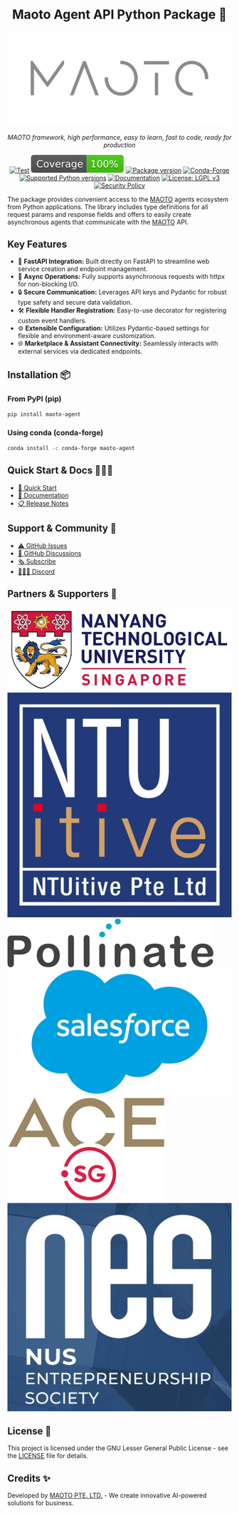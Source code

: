 <center>

# Maoto Agent API Python Package 🚀

![maoto-agent](https://raw.githubusercontent.com/automaoto/maoto-agent/main/assets/MAOTO_logo.png)


*MAOTO framework, high performance, easy to learn, fast to code, ready for production*

<!-- [![PyPI version](https://img.shields.io/pypi/v/maoto-agent.svg)](https://pypi.org/project/maoto-agent/) -->
[![Test](https://github.com/automaoto/maoto-agent/blob/main/actions/workflows/test.yml/badge.svg?event=push&branch=master)](https://github.com/automaoto/maoto-agent/blob/main/actions?query=workflow%3ATest+event%3Apush+branch%3Amaster)
![Coverage](https://raw.githubusercontent.com/automaoto/maoto-agent/main/assets/coverage.svg)
[![Package version](https://img.shields.io/pypi/v/maoto-agent?color=%2334D058&label=pypi%20package)](https://pypi.org/project/maoto-agent)
[![Conda-Forge](https://img.shields.io/conda/vn/conda-forge/maoto-agent.svg)](https://anaconda.org/conda-forge/maoto-agent)
[![Supported Python versions](https://img.shields.io/pypi/pyversions/maoto-agent.svg?color=%2334D058)](https://pypi.org/project/maoto-agent)
[![Documentation](https://img.shields.io/badge/docs-docs.maoto.world-blue)](https://docs.maoto.world)
[![License: LGPL v3](https://img.shields.io/badge/License-LGPL%20v3-blue.svg)](https://www.gnu.org/licenses/lgpl-3.0)
[![Security Policy](https://img.shields.io/badge/Security-Policy-blue)](https://github.com/automaoto/maoto-agent/blob/main/SECURITY.md)

</center>

The package provides convenient access to the [MAOTO](https://maoto.world) agents ecosystem from Python applications. The library includes type definitions for all request params and response fields and offers to easily create asynchronous agents that communicate with the [MAOTO](https://maoto.world) API.

## Key Features

- 🚀 **FastAPI Integration:** Built directly on FastAPI to streamline web service creation and endpoint management.
- 🔄 **Async Operations:** Fully supports asynchronous requests with httpx for non-blocking I/O.
- 🔒 **Secure Communication:** Leverages API keys and Pydantic for robust type safety and secure data validation.
- 🛠️ **Flexible Handler Registration:** Easy-to-use decorator for registering custom event handlers.
- ⚙️ **Extensible Configuration:** Utilizes Pydantic-based settings for flexible and environment-aware customization.
- 🌐 **Marketplace & Assistant Connectivity:** Seamlessly interacts with external services via dedicated endpoints.

## Installation 📦

### From PyPI (pip)
```bash
pip install maoto-agent
```

### Using conda (conda-forge)
```bash
conda install -c conda-forge maoto-agent
```

## Quick Start & Docs 👨🏼‍💻

- [🚀 Quick Start](https://docs.maoto.world/quickstart)
- [📑 Documentation](https://docs.maoto.world)
- [📋 Release Notes](https://github.com/automaoto/maoto-agent/releases)

## Support & Community 👥

- [⚠️ GitHub Issues](https://github.com/automaoto/maoto-agent/issues)
- [💬 GitHub Discussions](https://github.com/automaoto/maoto-agent/discussions)
- [🗞️ Subscribe](https://www.maoto.world/subscribe)
- [👨🏼‍💻 Discord](https://discord.gg/hNuqjnGjNw)

## Partners & Supporters 🌟

<a href="https://www.ntu.edu.sg/" target="_blank" title="NTU Singapore">
  <img src="https://raw.githubusercontent.com/automaoto/maoto-agent/main/assets/partners_and_supporters/ntu_singapore.jpg" style="max-width: 200; max-height: 100;">
</a>
<a href="https://www.ntuitive.sg/" target="_blank" title="NTUitive">
  <img src="https://raw.githubusercontent.com/automaoto/maoto-agent/main/assets/partners_and_supporters/ntuitive.jpg" style="max-width: 100; max-height: 150;">
</a>
<a href="https://pollinate.edu.sg/" target="_blank" title="Pollinate">
  <img src="https://raw.githubusercontent.com/automaoto/maoto-agent/main/assets/partners_and_supporters/pollinate.png" style="max-width: 200; max-height: 150;">
</a>
<a href="https://www.salesforce.com/" target="_blank" title="Salesforce">
  <img src="https://raw.githubusercontent.com/automaoto/maoto-agent/main/assets/partners_and_supporters/Salesforce-Logo.png" style="max-width: 150; max-height: 150;">
</a>
<a href="https://ace.sg/" target="_blank" title="ACE SG">
  <img src="https://raw.githubusercontent.com/automaoto/maoto-agent/main/assets/partners_and_supporters/ace-logo.jpg" style="max-width: 150; max-height: 100;">
</a>
<a href="https://www.nusentre.com/" target="_blank" title="NUS Enterprise">
  <img src="https://raw.githubusercontent.com/automaoto/maoto-agent/main/assets/partners_and_supporters/nes_society.png" style="max-width: 150; max-height: 100;">
</a>

## License 📝

This project is licensed under the GNU Lesser General Public License - see the [LICENSE](https://github.com/automaoto/maoto-agent/blob/main/LICENSE) file for details.

## Credits ✨

Developed by [MAOTO PTE. LTD.](https://maoto.world) - We create innovative AI-powered solutions for business.
